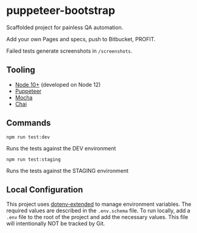 # puppeteer-bootstrap
Scaffolded project for painless QA automation.

Add your own Pages and specs, push to Bitbucket, PROFIT.

Failed tests generate screenshots in `/screenshots`.

## Tooling
*  [Node 10+](https://nodejs.org/en/) (developed on Node 12)
*  [Puppeteer](https://pptr.dev/)
*  [Mocha](https://mochajs.org/)
*  [Chai](https://www.chaijs.com/)

## Commands
`npm run test:dev`

Runs the tests against the DEV environment

`npm run test:staging`

Runs the tests against the STAGING environment

## Local Configuration
This project uses [dotenv-extended](https://github.com/keithmorris/node-dotenv-extended) to manage environment variables. The required values are described in the `.env.schema` file.
To run locally, add a `.env` file to the root of the project and add the necessary values. This file will intentionally NOT be tracked by Git.
